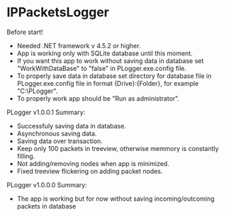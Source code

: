 # IPPacketsLogger

Before start!
 - Needed .NET framework v 4.5.2 or higher.
 - App is working only with SQLite database until this moment.
 - If you want this app to work without saving data in database set "WorkWithDataBase" to "false" in PLogger.exe.config file.
 - To properly save data in database set directory for database file in PLogger.exe.config file in format {Drive}:\{Folder}, for example "C:\PLogger".
 - To properly work app should be "Run as administrator".

PLogger v1.0.0.1
Summary:
 - Successfuly saving data in database.
 - Asynchronous saving data.
 - Saving data over transaction.
 - Keep only 100 packets in treeview, otherwise memmory is constantly filling.
 - Not adding/removing nodes when app is minimized. 
 - Fixed treeview flickering on adding packet nodes.
 
PLogger v1.0.0.0
Summary:
 - The app is working but for now without saving incoming/outcoming packets in database
